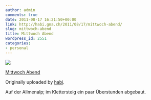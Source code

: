 ```yaml
---
author: admin
comments: true
date: 2011-08-17 16:21:50+00:00
link: http://habi.gna.ch/2011/08/17/mittwoch-abend/
slug: mittwoch-abend
title: Mittwoch Abend
wordpress_id: 2551
categories:
- personal
---
```


[![](http://farm7.static.flickr.com/6077/6053397038_d279e2df96_m.jpg)](http://www.flickr.com/photos/habi/6053397038/)

[Mittwoch Abend](http://www.flickr.com/photos/habi/6053397038/)

Originally uploaded by [habi](http://www.flickr.com/photos/habi/).

Auf der Allmenalp; im Klettersteig ein paar Überstunden abgebaut.
